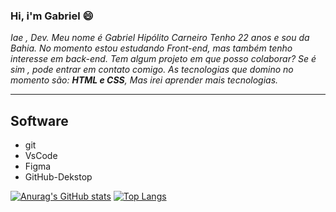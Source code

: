 ### Hi, i'm Gabriel 😄

*Iae , Dev. Meu nome é Gabriel Hipólito Carneiro
Tenho 22 anos e sou da Bahia. No momento estou estudando Front-end, mas também tenho interesse em back-end.
Tem algum projeto em que posso colaborar? Se é sim , pode entrar em contato comigo.
As tecnologias que domino no momento são: **HTML e CSS**,
Mas irei aprender mais tecnologias.*

***
## Software
  * git
  * VsCode
  * Figma
  * GitHub-Dekstop

[![Anurag's GitHub stats](https://github-readme-stats.vercel.app/api?username=gabrielhipolitoo)](https://github.com/anuraghazra/github-readme-stats) [![Top Langs](https://github-readme-stats.vercel.app/api/top-langs/?username=gabrielhipolitoo&layout=compact)](https://github.com/anuraghazra/github-readme-stats)




     
 

